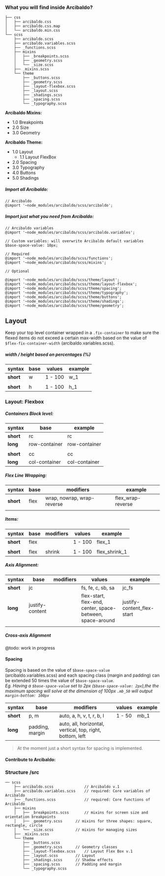 ### What you will find inside Arcibaldo?

```
├── css
│   ├── arcibaldo.css
│   ├── arcibaldo.css.map
│   └── arcibaldo.min.css
└── scss
    ├── arcibaldo.scss
    ├── arcibaldo.variables.scss
    ├── _functions.scss
    ├── mixins
    │   ├── _breakpoints.scss
    │   ├── _geometry.scss
    │   └── _size.scss
    ├── _mixins.scss
    └── theme
        ├── _buttons.scss
        ├── _geometry.scss
        ├── _layout-flexbox.scss
        ├── _layout.scss
        ├── _shadings.scss
        ├── _spacing.scss
        └── _typography.scss
```



**Arcibaldo Mixins:**
- 1.0 Breakpoints
- 2.0 Size
- 3.0 Geometry

**Arcibaldo Theme:**
- 1.0 Layout
  - 1.1 Layout FlexBox
- 2.0  Spacing
- 3.0 Typography
- 4.0 Buttons
- 5.0 Shadings
 
 
 
##### Import all Arcibaldo:

```
// Arcibaldo
@import '~node_modules/arcibaldo/scss/arcibaldo';
```


##### Import just what you need from Arcibaldo:

```
// Arcibaldo variables
@import '~node_modules/arcibaldo/scss/arcibaldo.variables';

// Custom variables: will overwrite Arcibaldo default variables
$base-space-value: 10px;

// Required
@import '~node_modules/arcibaldo/scss/functions';
@import '~node_modules/arcibaldo/scss/mixins';

// Optional

@import '~node_modules/arcibaldo/scss/theme/layout';
@import '~node_modules/arcibaldo/scss/theme/layout-flexbox';
@import '~node_modules/arcibaldo/scss/theme/spacing';
@import '~node_modules/arcibaldo/scss/theme/typography';
@import '~node_modules/arcibaldo/scss/theme/buttons';
@import '~node_modules/arcibaldo/scss/theme/shadings';
@import '~node_modules/arcibaldo/scss/theme/geometry';

```




## Layout

Keep your top level container wrapped in a `.fix-container` to make sure the flexed items do not exceed a certain max-width based on the value of `$flex-fix-container-width` (arcibaldo.variables.scss).


##### width / height based on percentages (%)

**syntax** | **base** | **values** | **example**
------------ | ------------- | ------------- | -------------
**short** | w | 1 - 100 | w_1
 | | | | 
**short** | h | 1 - 100 | h_1



### Layout: Flexbox


##### Containers Block level: 

**syntax** | **base** | **example**
------------ | ------------- | -------------
**short** | rc | rc
**long** | row-container | row-container
 | | | | 
**short** | cc | cc
**long** | col-container | col-container

##### Flex Line Wrapping:
 
**syntax** | **base** | **modifiers** | **example**
------------ | ------------- | ------------- | -------------
**short** | flex | wrap, nowrap, wrap-reverse | flex_wrap-reverse
 | | | | 

##### Items:
 
**syntax** | **base** | **modifiers** | **values** | **example**
------------ | ------------- | ------------- | ------------- | -------------
**short** | flex | | 1 - 100 | flex_1
 | | | | 
**short** | flex | shrink | 1 - 100 | flex_shrink_1


##### Axis Alignment:

**syntax** | **base** | **modifiers** | **values** | **example**
------------ | ------------- | ------------- | ------------- | -------------
**short** | jc |  | fs, fe, c, sb, sa | jc_fs
**long** | justify-content | | flex-start, flex-end, center, space-between, space-around | justify-content_flex-start
 | | | | 


##### Cross-axis Alignment

@todo: work in progress


#### Spacing 

Spacing is based on the value of `$base-space-value` (arcibaldo.variables.scss) and each spacing class (margin and padding) can be extended 
50 times the value of `$base-space-value`. <br>
*Eg. Having a `$base-space-value` set to 2px (`$base-space-value: 2px`),the the maximum spacing will solve at the dimension of 100px
`.mb_50` will output `margin-bottom: 100px`*

 
**syntax** | **base** | **modifiers** | **values** | **example**
------------ |------------ | ------------- | ------------- | -------------
**short** | p, m | auto, a, h, v, t, r, b, l | 1 - 50 | mb_1
**long** | padding, margin | auto, all, horizontal, vertical, top, right, bottom, left | |  

> At the moment just a short syntax for spacing is implemented.




#### Contribute to Arcibaldo:

### Structure /src
```
── scss
    ├── arcibaldo.scss		        // Arcibaldo v.1
    ├── arcibaldo.variables.scss	// required: Core variables of Arcibaldo
    ├── _functions.scss		        // required: Core functions of Arcibaldo
    ├── mixins
    │   ├── _breakpoints.scss		// mixins for screen size and orientation breakpoints
    │   ├── _geometry.scss		// mixins for three shapes: square, rectangle, circle
    │   └── _size.scss			// mixins for managing sizes
    ├── _mixins.scss
    └── theme
        ├── _buttons.scss
        ├── _geometry.scss		// Geometry classes
        ├── _layout-flexbox.scss	// Layout Flex Box v.1
        ├── _layout.scss		// Layout
        ├── _shadings.scss		// Shadow effects
        ├── _spacing.scss		// Padding and margin
        └── _typography.scss
```

